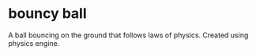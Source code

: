 # bouncy ball
A ball bouncing on the ground that follows laws of physics. Created using physics engine.
